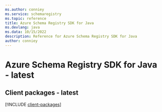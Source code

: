 ```yaml
---
ms.author: conniey
ms.service: schemaregistry
ms.topic: reference
title: Azure Schema Registry SDK for Java
ms.devlang: java
ms.data: 10/15/2022
description: Reference for Azure Schema Registry SDK for Java
author: conniey
---
```

# Azure Schema Registry SDK for Java - latest

## Client packages - latest
[!INCLUDE [client-packages](schema-registry-client-index.md)]